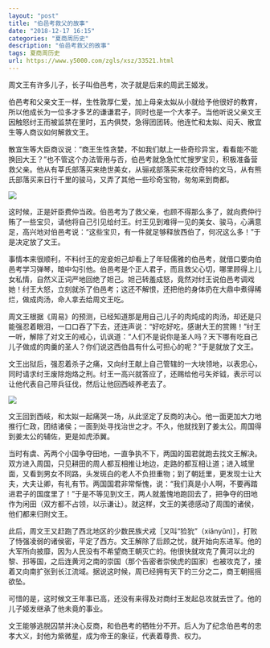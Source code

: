 ```yaml
---
layout: "post"
title: "伯邑考救父的故事"
date: "2018-12-17 16:15"
categories: "夏商周历史"
description: "伯邑考救父的故事"
tags: 夏商周历史
url: https://www.y5000.com/zgls/xsz/33521.html
---
```






周文王有许多儿子，长子叫伯邑考，次子就是后来的周武王姬发。

伯邑考和父亲文王一样，生性敦厚仁爱，加上母亲太姒从小就给予他很好的教育，所以他成长为一位多才多艺的谦谦君子，同时也是一个大孝子。当他听说父亲文王因触怒纣王而被监禁在里时，五内俱焚，急得团团转。他连忙和太姒、闳夭、散宜生等人商议如何解救文王。

散宜生等大臣商议说：“商王生性贪婪，不如我们献上一些奇珍异宝，看看能不能换回大王？”也不管这个办法管用与否，伯邑考就急急忙忙搜罗宝贝，积极准备营救父亲。他从有莘氏部落买来绝世美女，从骊戎部落买来花纹奇特的文马，从有熊氏部落买来日行千里的骏马，又弄了其他一些珍奇宝物，匆匆来到商都。

![](https://img.y5000.com/uploads/allimg/180921/8-1P921162204418.jpg)

这时候，正是奸臣费仲当政。伯邑考为了救父亲，也顾不得那么多了，就向费仲行贿了一些宝贝，请他将自己引见给纣王。纣王见到难得一见的美女、骏马，心满意足，高兴地对伯邑考说：“这些宝贝，有一件就足够释放西伯了，何况这么多！”于是决定放了文王。

事情本来很顺利，不料纣王的宠妾妲己却看上了年轻儒雅的伯邑考，就借口要向伯邑考学习弹琴，暗中勾引他。伯邑考是个正人君子，而且救父心切，哪里顾得上儿女私情，自然义正词严地回绝了妲己。妲己转羞成怒，竟然对纣王说伯邑考调戏她！纣王大怒，立刻就杀了伯邑考；这还不解恨，还把他的身体扔在大鼎中煮得稀烂，做成肉汤，命人拿去给周文王吃。

周文王根据《周易》的预测，已经知道那是用自己儿子的肉炖成的肉汤，却还是只能强忍着眼泪，一口口吞了下去，还连声说：“好吃好吃，感谢大王的赏赐！”纣王一听，解除了对文王的戒心，讥讽道：“人们不是说你是圣人吗？天下哪有吃自己儿子做成的肉羹的圣人？你们说这西伯昌有什么可担心的呢？”于是就放了文王。

文王出狱后，强忍着杀子之痛，又向纣王献上自己管辖的一大块领地，以表忠心，同时请求纣王废除炮烙之刑。纣王一高兴就答应了，还赐给他弓矢斧钺，表示可以让他代表自己带兵征伐，然后让他回西岐养老去了。

![](https://img.y5000.com/uploads/allimg/180921/8-1P921162245151.jpg)

文王回到西岐，和太姒一起痛哭一场，从此坚定了反商的决心。他一面更加大力地推行仁政，团结诸侯；一面到处寻找治世之才。不久，他就找到了姜太公。周国得到姜太公的辅佐，更是如虎添翼。

当时有虞、芮两个小国争夺田地，一直争执不下，两国的国君就跑去找文王解决。双方进入周国，只见耕田的周人都互相推让地边，走路的都互相让道；进入城里面，又看到男女不同路，头发斑白的老人不负担重物；到了朝廷里，更发现士让大夫，大夫让卿，有礼有节。两国国君非常惭愧，说：“我们真是小人啊，不要再踏进君子的国度里了！”于是不等见到文王，两人就羞愧地跑回去了，把争夺的田地作为闲田（双方都不占领，以示谦让）。就这样，文王的美德感动了周围的诸侯，他们都来归附文王。

此后，周文王又赶跑了西北地区的少数民族犬戎［又叫“猃狁”（xiǎnyǔn)］，打败了恃强凌弱的诸侯密，平定了西方。文王解除了后顾之忧，就开始向东进军。他的大军所向披靡，因为人民没有不希望商王朝灭亡的。他很快就攻克了黄河以北的黎、邘等国，之后连黄河之南的崇国（那个告密者崇侯虎的国家）也被攻克了，接着又向南扩张到长江流域。据说这时候，周已经拥有天下的三分之二，商王朝摇摇欲坠。

可惜的是，这时候文王年事已高，还没有来得及对商纣王发起总攻就去世了。他的儿子姬发继承了他未竟的事业。

文王能够逃脱囚禁并决心反商，和伯邑考的牺牲分不开。后人为了纪念伯邑考的忠孝大义，封他为紫微星，成为帝王的象征，代表着尊贵、权力。
